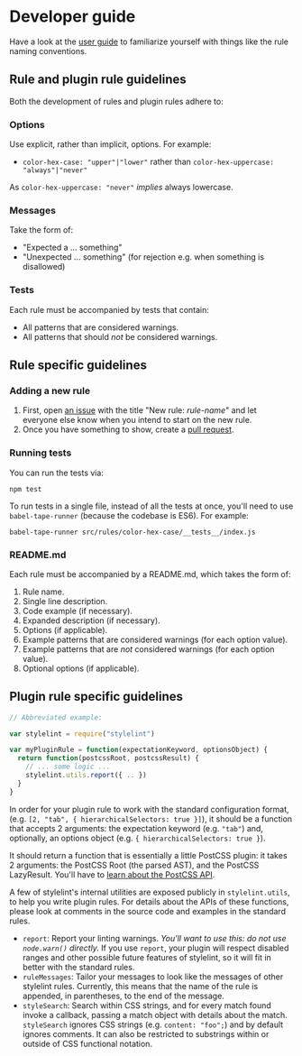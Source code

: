 # Developer guide

Have a look at the [user guide](/docs/user-guide.md) to familiarize yourself with things like the rule naming conventions.

## Rule and plugin rule guidelines

Both the development of rules and plugin rules adhere to:

### Options

Use explicit, rather than implicit, options. For example:

* `color-hex-case: "upper"|"lower"` rather than `color-hex-uppercase: "always"|"never"`

As `color-hex-uppercase: "never"` *implies* always lowercase.

### Messages

Take the form of:

* "Expected a ... something"
* "Unexpected ... something" (for rejection e.g. when something is disallowed)

### Tests

Each rule must be accompanied by tests that contain:

* All patterns that are considered warnings.
* All patterns that should *not* be considered warnings.

## Rule specific guidelines

### Adding a new rule

1. First, open [an issue](https://github.com/stylelint/stylelint/issues/new) with the title "New rule: *rule-name*" and let everyone else know when you intend to start on the new rule.
2. Once you have something to show, create a [pull request](https://github.com/stylelint/stylelint/compare).

### Running tests

You can run the tests via:

```console
npm test
```

To run tests in a single file, instead of all the tests at once, you'll need to use `babel-tape-runner` (because the codebase is ES6). For example:

```console
babel-tape-runner src/rules/color-hex-case/__tests__/index.js
```

### README.md

Each rule must be accompanied by a README.md, which takes the form of:

1. Rule name.
2. Single line description.
3. Code example (if necessary).
4. Expanded description (if necessary).
5. Options (if applicable).
6. Example patterns that are considered warnings (for each option value).
7. Example patterns that are *not* considered warnings (for each option value).
5. Optional options (if applicable).

## Plugin rule specific guidelines

```js
// Abbreviated example:

var stylelint = require("stylelint")

var myPluginRule = function(expectationKeyword, optionsObject) {
  return function(postcssRoot, postcssResult) {
    // ... some logic ...
    stylelint.utils.report({ .. })
  }
}
```

In order for your plugin rule to work with the standard configuration format, (e.g. `[2, "tab", { hierarchicalSelectors: true }]`), it should be a function that accepts 2 arguments: the expectation keyword (e.g. `"tab"`) and, optionally, an options object (e.g. `{ hierarchicalSelectors: true }`).

It should return a function that is essentially a little PostCSS plugin: it takes 2 arguments: the PostCSS Root (the parsed AST), and the PostCSS LazyResult.
You'll have to [learn about the PostCSS API](https://github.com/postcss/postcss/blob/master/docs/api.md).

A few of stylelint's internal utilities are exposed publicly in `stylelint.utils`, to help you write plugin rules.
For details about the APIs of these functions, please look at comments in the source code and examples in the standard rules.

- `report`: Report your linting warnings. *You'll want to use this: do not use `node.warn()` directly.* If you use `report`,
your plugin will respect disabled ranges and other possible future features of stylelint, so it will fit in better with the standard rules.
- `ruleMessages`: Tailor your messages to look like the messages of other stylelint rules. Currently, this means that the name of the rule is appended, in parentheses, to the end of the message.
- `styleSearch`: Search within CSS strings, and for every match found invoke a callback, passing a match object with details about the match. `styleSearch` ignores CSS strings (e.g. `content: "foo";`) and by default ignores comments. It can also be restricted to substrings within or outside of CSS functional notation.
